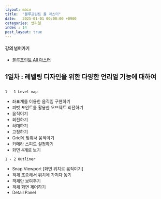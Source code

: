 ```yaml
---
layout: main
title:  "블루프린트 올 마스터"
date:   2025-01-01 00:00:00 +0900
categories: 언리얼
index : 14
post_layout: true
---
```


<h4>강의 넘어가기</h4>
<ul class="actions">
  <li><a href="https://www.udemy.com/course/unreal-engine-5-create-video-game-in-ue5-with-blueprint/" class="button">블루프린트 All 마스터</a></li>
</ul>

## 1일차 : 레벨링 디자인을 위한 다양한 언리얼 기능에 대하여
## 

`1 - 1 Level map`

- 좌표계를 이용한 움직임 구현하기 
- 피벗 포인트를 활용한 오브젝트 회전하기
- 움직이기
- 회전하기
- 확대하기
- 고정하기
- Grid에 맞춰서 움직이기
- 카메라 스피드 설정하기
- 화면 4개로 보기


`1 - 2 Outliner`

- Snap Viewport [화면 위치로 움직이기]
- 객체 조종해서 위치에 가져다 놓기
- 객체만 보여주기
- 객체 화면 제어하기
- Detail Panel

